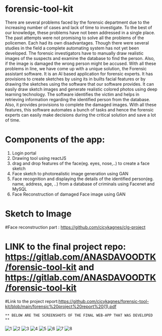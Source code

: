 # forensic-tool-kit
There are several problems faced by the forensic department due to the
increasing number of cases and lack of time to investigate. To the best of our knowledge,
these problems have not been addressed in a single place. The past attempts were not
promising to solve all the problems of the policemen. Each had its own disadvantages.
Though there were several studies in the field a complete automating system has not yet been
developed. The forensic investigators have to manually draw realistic images of the suspects
and examine the database to find the person. Also, if the image is damaged the wrong person
might be accused. With all these problems in line, we have come up with a unique solution,
the Forensic assistant software. It is an AI based application for forensic experts. It has
provisions to create sketches by using its in builts facial features or by drawing the sketches
using the software that our software provides. It can easily draw sketch images and generate
realistic colored photos using deep learning technology. The software identifies the victim
and helps in retrieving information regarding the identified person from the database. Also, it
provides provisions to complete the damaged images. With all these features, this software
automates a bunch of tasks and hence the forensic experts can easily make decisions during
the critical solution and save a lot of time.

# Components of the app:
1. Login portal
2. Drawing tool using reactJS
3. drag and drop features of the face(eg. eyes, nose,..) to create a face sketch
4. Face sketch to photorealistic image generation using GAN
5. Face recognition and displaying the details of the identified person(eg. name, address, age, ..) from a database of criminals using Facenet and MySQL
6. Face Reconstruction of damaged Face image using GAN 


# Sketch to Image

#Face reconstruction part : https://github.com/cicykagnes/clg-project 


# LINK to the final project repo: https://gitlab.com/ANASDAVOODTK/forensic-tool-kit and https://gitlab.com/ANASDAVOODTK/forensic-tool-kit

#Link to the project report:https://github.com/cicykagnes/forensic-tool-kit/blob/main/forensic%20project%20report%20(1).pdf
    
    ** BELOW ARE THE SCREENSHOTS OF THE FINAL WEB-APP THAT WAS DEVELOPED **
![1](https://user-images.githubusercontent.com/44546284/232210745-2b0a2e06-0b37-48a4-ad8f-080cf1602778.jpg)
![2](https://user-images.githubusercontent.com/44546284/232210770-b1fc3f80-1d04-40f6-989c-a0564367b06e.jpg)
![3](https://user-images.githubusercontent.com/44546284/232210780-1b5939b7-8cfc-45d0-9337-fd2da75b372a.jpg)
![4](https://user-images.githubusercontent.com/44546284/232210787-70723b34-b937-432f-b517-1b148d81bb14.jpg)
![5](https://user-images.githubusercontent.com/44546284/232210799-2b2557d3-5b2c-4e56-9070-e0f30c8a9c5d.jpg)
![6](https://user-images.githubusercontent.com/44546284/232210805-8097bab3-29f7-418c-87a7-76942a7dd974.jpg)
![7](https://user-images.githubusercontent.com/44546284/232210813-ae7b25f6-a70b-451f-aeb7-ca7c85848650.jpg)
![8](https://user-images.githubusercontent.com/44546284/232210818-6c7b0d95-44f4-4afc-951e-d3e93bbc2021.jpg)


